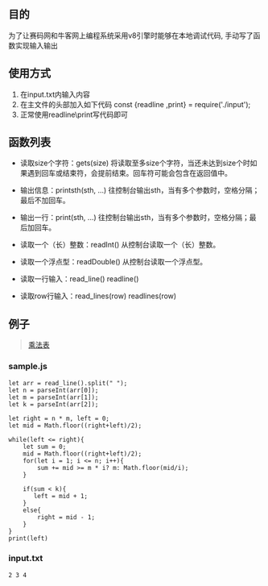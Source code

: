 ## 目的

为了让赛码网和牛客网上编程系统采用v8引擎时能够在本地调试代码, 手动写了函数实现输入输出

## 使用方式

1. 在input.txt内输入内容
2. 在主文件的头部加入如下代码
   const {readline ,print} = require('./input');
3. 正常使用readline\print写代码即可

## 函数列表

- 读取size个字符：gets(size)
      将读取至多size个字符，当还未达到size个时如果遇到回车或结束符，会提前结束。回车符可能会包含在返回值中。
  
- 输出信息：printsth(sth, ...)
      往控制台输出sth，当有多个参数时，空格分隔；最后不加回车。
  
- 输出一行：print(sth, ...) 
      往控制台输出sth，当有多个参数时，空格分隔；最后加回车。
  
- 读取一个（长）整数：readInt()
      从控制台读取一个（长）整数。
  
- 读取一个浮点型：readDouble()
      从控制台读取一个浮点型。
  
- 读取一行输入：read_line()   readline()
- 读取row行输入：read_lines(row)  readlines(row)

## 例子

> [乘法表](https://exercise.acmcoder.com/online/online_judge_ques?ques_id=3819&konwledgeId=40)

### sample.js

```
let arr = read_line().split(" ");
let n = parseInt(arr[0]);
let m = parseInt(arr[1]);
let k = parseInt(arr[2]);

let right = n * m, left = 0; 
let mid = Math.floor((right+left)/2);

while(left <= right){
    let sum = 0;
    mid = Math.floor((right+left)/2);
    for(let i = 1; i <= n; i++){
        sum += mid >= m * i? m: Math.floor(mid/i);
    }
    
    if(sum < k){
       left = mid + 1;
    }
    else{
        right = mid - 1;
    }
}
print(left)
```
### input.txt
```
2 3 4
```

